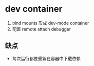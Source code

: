 # dev container

1. bind mounts 形成 dev-mode container
2. 配置 remote attach debugger 

## 缺点

- 每次运行都要重新在容器中下载依赖